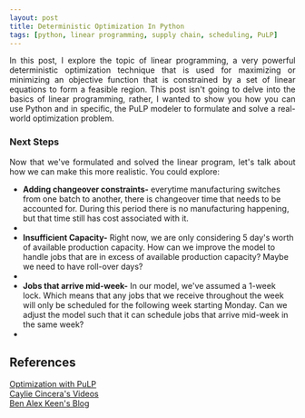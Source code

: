 ```yaml
---
layout: post
title: Deterministic Optimization In Python
tags: [python, linear programming, supply chain, scheduling, PuLP]
---
```


<p style="text-align:justify">In this post, I explore the topic of linear programming, a very powerful deterministic optimization technique that is used for maximizing or minimizing an objective function that is constrained by a set of linear equations to form a feasible region. This post isn't going to delve into the basics of linear programming, rather, I wanted to show you how you can use Python and in specific, the PuLP modeler to formulate and solve a real-world optimization problem.</p>

<script src="https://gist.github.com/adikamath/72812b2cc1d31a9d3670ded9a723d121.js"></script>

<h3>Next Steps</h3>
<p style="text-align:justify">Now that we've formulated and solved the linear program, let's talk about how we can make this more realistic. You could explore:</p>

<ul>
<li><b>Adding changeover constraints-</b>  everytime manufacturing switches from one batch to another, there is changeover time that needs to be accounted for. During this period there is no manufacturing happening, but that time still has cost associated with it.<li>
<li><b>Insufficient Capacity-</b> Right now, we are only considering 5 day's worth of available production capacity. How can we improve the model to handle jobs that are in excess of available production capacity? Maybe we need to have roll-over days?<li>
<li><b>Jobs that arrive mid-week-</b> In our model, we've assumed a 1-week lock. Which means that any jobs that we receive throughout the week will only be scheduled for the following week starting Monday. Can we adjust the model such that it can schedule jobs that arrive mid-week in the same week?<li>
</ul>

<h2>References</h2>
<div>
<div><a href = "https://pythonhosted.org/PuLP/CaseStudies/index.html">Optimization with PuLP</a></div>
<div><a href = "https://youtu.be/5I0mhX0973o">Caylie Cincera's Videos</a></div>
<div><a href = "http://benalexkeen.com/linear-programming-with-python-and-pulp/">Ben Alex Keen's Blog</a></div>
</div>
<p></p>
